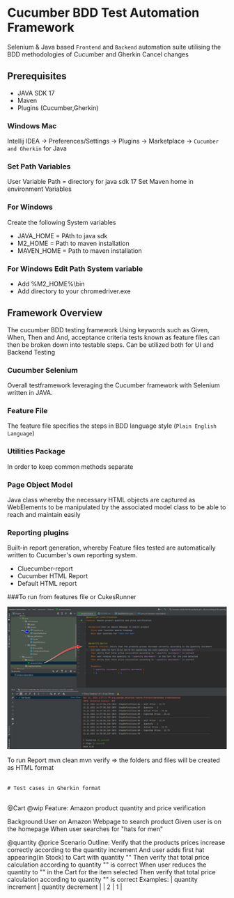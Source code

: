 
# Cucumber BDD Test Automation Framework


Selenium & Java based `Frontend` and `Backend` automation suite utilising the BDD methodologies of Cucumber and Gherkin
Cancel changes
## Prerequisites

-  JAVA SDK 17
-  Maven
-  Plugins (Cucumber,Gherkin)

### Windows Mac

Intellij IDEA   -> Preferences/Settings   -> Plugins ->  Marketplace -> `Cucumber and Gherkin` for Java

### Set Path Variables

User Variable Path = directory for java sdk 17
Set Maven home in environment Variables

### For Windows
Create the following System variables
- JAVA_HOME = PAth to java sdk
- M2_HOME = Path to maven installation
- MAVEN_HOME = Path to maven installation

### For Windows Edit Path System variable
- Add %M2_HOME%\bin
- Add directory to your chromedriver.exe



## Framework Overview

The cucumber BDD testing framework Using keywords such as Given, When, Then and And, acceptance criteria tests known as feature files can then be broken down into testable steps.
Can be utilized both for UI and Backend Testing

### Cucumber Selenium
Overall testframework leveraging the Cucumber framework with Selenium written in JAVA.

### Feature File
The feature file specifies the steps in BDD language style (`Plain English Language`)

### Utilities Package
In order to keep common methods separate

### Page Object Model
Java class whereby the necessary HTML objects are captured as WebElements to be manipulated by the associated model class to be able to reach and maintain easily


### Reporting plugins
Built-in report generation, whereby Feature files tested are automatically written to Cucumber's own reporting system.

<ul>
  <li>Cluecumber-report</li>
  <li>Cucumber HTML Report</li>
  <li>Default HTML report</li>
</ul>



###To run from features file or CukesRunner

![img.png](img.png)


To run Report
         mvn clean
         mvn verify => the folders and files will be created as HTML format
```

# Test cases in Gherkin format


```

@Cart @wip
Feature: Amazon product quantity and price verification

  Background:User on Amazon Webpage to search product
    Given user is on the homepage
    When user searches for "hats for men"


  @quantity @price
  Scenario Outline: Verify that the products prices increase correctly according to the quantity increment
    And user adds first hat appearing(in Stock) to Cart with quantity "<quantity increment>"
    Then verify that total price calculation according to quantity "<quantity increment>" is correct
    When user reduces the quantity to "<quantity decrement>" in the Cart for the item selected
    Then verify that total price calculation according to quantity "<quantity decrement>" is correct
    Examples:
      | quantity increment | quantity decrement |
      | 2                  | 1                  |